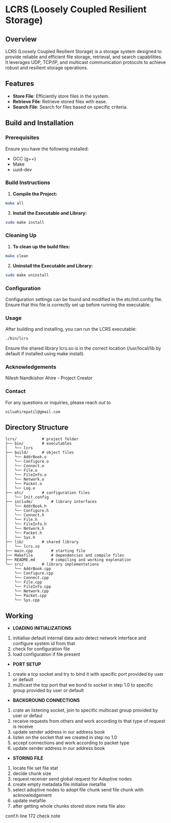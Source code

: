# LCRS (Loosely Coupled Resilient Storage)

## Overview

LCRS (Loosely Coupled Resilient Storage) is a storage system designed to provide reliable and efficient file storage, retrieval, and search capabilities. It leverages UDP, TCP/IP, and multicast communication protocols to achieve robust and resilient storage operations.

## Features

- **Store File**: Efficiently store files in the system.
- **Retrieve File**: Retrieve stored files with ease.
- **Search File**: Search for files based on specific criteria.

## Build and Installation

### Prerequisites

Ensure you have the following installed:

- GCC (g++)
- Make
- uuid-dev

### Build Instructions

1. **Compile the Project:**
```sh
make all
```

3. **Install the Executable and Library:**

```sh
sudo make install
```

### Cleaning Up

1. **To clean up the build files:**

```sh
make clean
```
2. **Uninstall the Executable and Library:**

```sh
sudo make uninstall
```

### Configuration

Configuration settings can be found and modified in the etc/Init.config file. Ensure that this file is correctly set up before running the executable.

### Usage

After building and installing, you can run the LCRS executable:
	
```sh
./bin/lcrs
```
Ensure the shared library lcrs.so is in the correct location (/usr/local/lib by default if installed using make install).

### Acknowledgements
Nilesh Nandkishor Ahire - Project Creator

### Contact
For any questions or inquiries, please reach out to 

```Mail
niluahirepatil@gmail.com
```
## Directory Structure
```python3
lcrs/			# project folder
├── bin/		# executables
│   └── lcrs
├── build/		# object files
│   └── AddrBook.o
│   └── Configure.o
│   └── Connect.o
│   └── File.o
│   └── FileInfo.o
│   └── Network.o
│   └── Packet.o
│   └── Log.o
├── etc/		# configuration files
│   └── Init.config
├── include/		# library interfaces
│   └── AddrBook.h
│   └── Configure.h
│   └── Connect.h
│   └── File.h
│   └── FileInfo.h
│   └── Network.h
│   └── Packet.h
│   └── Sys.h
├── lib/		# shared library
│   └── lcrs.so
├── main.cpp		# starting file
├── Makefile		# dependencies and compile files
├── README.md		# compiling and working explenation
└── src/		# library implementations
    └── AddrBook.cpp
    └── Configure.cpp
    └── Connect.cpp
    └── File.cpp
    └── FileInfo.cpp
    └── Network.cpp
    └── Packet.cpp
    └── Sys.cpp
```

## Working

- **LOADING INITIALIZATIONS**
1.	initialise default internal data
	auto detect network interface and configure system id from that
2.	check for configuration file
3.	load configuration if file present

- **PORT SETUP**
1.	create a tcp socket and try to bind it with
	specific port provided by user or default 
2.	multicast the tcp port that we bond to socket 
	in step 1.0 to specific group provided by user
	or default

- **BACKGROUND CONNECTIONS**
1.	crate an listening socket, join to specific 
	multicast group provided by user or defaul
2.	receive requests from others and work according 
	to that type of request is receive
3.	update sender address in our address book
4.	listen on the socket that we created in step no 1.0
5.	accept connections and work according to packet type
6.	update sender address in our address book

- **STORING FILE**
1.	locate file
	set file stat
2.	decide chunk size
4.	request receiver send global request for Adoptive nodes
3.	create empty metadata file
	initialise metafile
5.	select adoptive nodes to adopt file chunk
	send file chunk with acknowledgement
6.	update metafile
7.	after getting whole chunks stored store meta file also
	
conf.h line 172 check note

